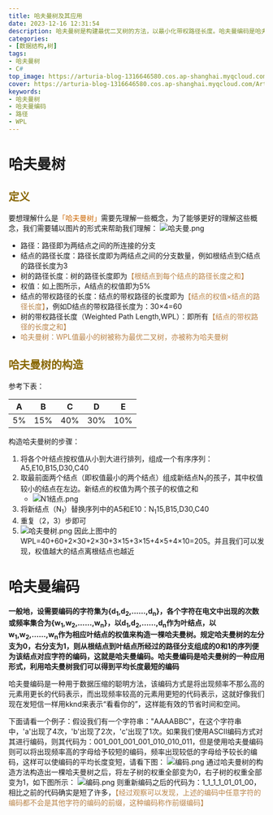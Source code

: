 ```yaml
---
title: 哈夫曼树及其应用
date: 2023-12-16 12:31:54
description: 哈夫曼树是构建最优二叉树的方法，以最小化带权路径长度。哈夫曼编码是哈夫曼树的一种应用方式，它通过字符频率创建树结构，哈夫曼编码赋予频率高的字符更短的编码，低频字符则获得较长编码，形成一种高效的前缀编码系统，实现数据的有效压缩。这种方法在数据传输和存储中广泛应用，因其压缩效率而受到重视。
categories: 
- [数据结构,树]
tags: 
- 哈夫曼树
- C#
top_image: https://arturia-blog-1316646580.cos.ap-shanghai.myqcloud.com/ArturiaBlogPicGo/202312181701317.jpg
cover: https://arturia-blog-1316646580.cos.ap-shanghai.myqcloud.com/ArturiaBlogPicGo/202312181701317.jpg
keywords: 
- 哈夫曼树
- 哈夫曼编码
- 路径
- WPL
---
```

# 哈夫曼树
## <font color = "886600">定义</font>
要想理解什么是<font color = "CC6600">「哈夫曼树」</font>需要先理解一些概念，为了能够更好的理解这些概念，我们需要辅以图片的形式来帮助我们理解：
![哈夫曼.png](https://arturia-blog-1316646580.cos.ap-shanghai.myqcloud.com/ArturiaBlogPicGo/202312180921238.png)
- 路径：路径即为两结点之间的所连接的分支
- 结点的路径长度：路径长度即为两结点之间的分支数量，例如根结点到C结点的路径长度为3
- 树的路径长度：树的路径长度即为<font color = "BA8448">【根结点到每个结点的路径长度之和】</font>
- 权值：如上图所示，A结点的权值即为5%
- 结点的带权路径的长度：结点的带权路径的长度即为<font color = "BA8448">【结点的权值×结点的路径长度】</font>，例如D结点的带权路径长度为：30×4=60
- 树的带权路径长度（Weighted Path Length,WPL）：即所有<font color = "BA8448">【结点的带权路径的长度之和】</font>
- <font color = "BA8448">哈夫曼树：WPL值最小的树被称为最优二叉树，亦被称为哈夫曼树</font>

## <font color = "886600">哈夫曼树的构造</font>
参考下表：

| A | B | C | D | E |
|:-:|:-:|:-:|:-:|:-:|
| 5%|15%|40%|30%|10%|

构造哈夫曼树的步骤：
1. 将各个叶结点按权值从小到大进行排列，组成一个有序序列：A5,E10,B15,D30,C40
2. 取最前面两个结点（即权值最小的两个结点）组成新结点N<sub>1</sub>的孩子，其中权值较小的结点在左边。新结点的权值为两个孩子的权值之和
	- ![N1结点.png](https://arturia-blog-1316646580.cos.ap-shanghai.myqcloud.com/ArturiaBlogPicGo/202312180956316.png)
3. 将新结点（N<sub>1</sub>）替换序列中的A5和E10：N<sub>1</sub>15,B15,D30,C40
4. 重复（2，3）步即可
5. ![哈夫曼树.png](https://arturia-blog-1316646580.cos.ap-shanghai.myqcloud.com/ArturiaBlogPicGo/202312181047239.png)
因此上图中的WPL=40+60+2×30+2×30+3×15+3×15+4×5+4×10=205。并且我们可以发现，权值越大的结点离根结点也越近

# 哈夫曼编码
<strong>一般地，设需要编码的字符集为{d<sub>1</sub>,d<sub>2</sub>,……,d<sub>n</sub>}，各个字符在电文中出现的次数或频率集合为{w<sub>1</sub>,w<sub>2</sub>,……,w<sub>n</sub>}，以d<sub>1</sub>,d<sub>2</sub>,……,d<sub>n</sub>作为叶结点，以w<sub>1</sub>,w<sub>2</sub>,……,w<sub>n</sub>作为相应叶结点的权值来构造一棵哈夫曼树。规定哈夫曼树的左分支为0，右分支为1，则从根结点到叶结点所经过的路径分支组成的0和1的序列便为该结点对应字符的编码，这就是哈夫曼编码。哈夫曼编码是哈夫曼树的一种应用形式，利用哈夫曼树我们可以得到平均长度最短的编码</strong>

哈夫曼编码是一种用于数据压缩的聪明方法，该编码方式是将出现频率不那么高的元素用更长的代码表示，而出现频率较高的元素用更短的代码表示，这就好像我们现在发短信一样用kknd来表示“看看你的”，这样能有效的节省时间和空间。

下面请看一个例子：假设我们有一个字符串："AAAABBC"，在这个字符串中，'a'出现了4次，'b'出现了2次，'c'出现了1次。如果我们使用ASCII编码方式对其进行编码，则其代码为：001_001_001_001_010_010_011，但是使用哈夫曼编码则可以将出现频率高的字母给予较短的编码，频率出现较低的字母给予较长的编码，这样可以使编码的平均长度变短，请看下图：
![编码.png](https://arturia-blog-1316646580.cos.ap-shanghai.myqcloud.com/ArturiaBlogPicGo/202312181649317.png)
通过哈夫曼树的构造方法构造出一棵哈夫曼树之后，将左子树的权重全部变为0，右子树的权重全部变为1，如下图所示：
![编码.png](https://arturia-blog-1316646580.cos.ap-shanghai.myqcloud.com/ArturiaBlogPicGo/202312181651251.png)
则重新编码之后的代码为：1_1_1_1_01_01_00，相比之前的代码确实是短了许多，<font color = "BA8448">【经过观察可以发现，上述的编码中任意字符的编码都不会是其他字符的编码的前缀，这种编码称作前缀编码】</font>
